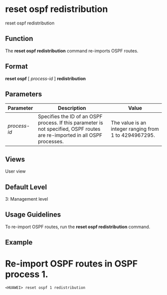 reset ospf redistribution
=========================

reset ospf redistribution

Function
--------



The **reset ospf redistribution** command re-imports OSPF routes.




Format
------

**reset ospf** [ *process-id* ] **redistribution**


Parameters
----------

| Parameter | Description | Value |
| --- | --- | --- |
| *process-id* | Specifies the ID of an OSPF process. If this parameter is not specified, OSPF routes are re-imported in all OSPF processes. | The value is an integer ranging from 1 to 4294967295. |



Views
-----

User view


Default Level
-------------

3: Management level


Usage Guidelines
----------------

To re-import OSPF routes, run the **reset ospf redistribution** command.


Example
-------

# Re-import OSPF routes in OSPF process 1.
```
<HUAWEI> reset ospf 1 redistribution

```